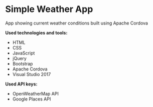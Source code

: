 # Simple Weather App
App showing current weather conditions built using Apache Cordova

**Used technologies and tools:**
* HTML
* CSS
* JavaScript
* jQuery
* Bootstrap
* Apache Cordova
* Visual Studio 2017

**Used API keys:**
* OpenWeatherMap API
* Google Places API

